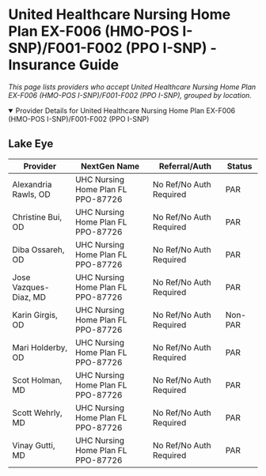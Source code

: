 # United Healthcare Nursing Home Plan EX-F006 (HMO-POS I-SNP)/F001-F002 (PPO I-SNP) - Insurance Guide

*This page lists providers who accept United Healthcare Nursing Home Plan EX-F006 (HMO-POS I-SNP)/F001-F002 (PPO I-SNP), grouped by location.*

<details open><summary>Provider Details for United Healthcare Nursing Home Plan EX-F006 (HMO-POS I-SNP)/F001-F002 (PPO I-SNP)</summary>

## Lake Eye 

| Provider | NextGen Name | Referral/Auth | Status |
|----------|-------------|--------------|--------|
| Alexandria Rawls, OD | UHC Nursing Home Plan FL PPO-87726 | No Ref/No Auth Required | PAR |
| Christine Bui, OD | UHC Nursing Home Plan FL PPO-87726 | No Ref/No Auth Required | PAR |
| Diba Ossareh, OD | UHC Nursing Home Plan FL PPO-87726 | No Ref/No Auth Required | PAR |
| Jose Vazques-Diaz, MD | UHC Nursing Home Plan FL PPO-87726 | No Ref/No Auth Required | PAR |
| Karin Girgis, OD | UHC Nursing Home Plan FL PPO-87726 | No Ref/No Auth Required | Non-PAR |
| Mari Holderby, OD | UHC Nursing Home Plan FL PPO-87726 | No Ref/No Auth Required | PAR |
| Scot Holman, MD | UHC Nursing Home Plan FL PPO-87726 | No Ref/No Auth Required | PAR |
| Scott Wehrly, MD | UHC Nursing Home Plan FL PPO-87726 | No Ref/No Auth Required | PAR |
| Vinay Gutti, MD | UHC Nursing Home Plan FL PPO-87726 | No Ref/No Auth Required | PAR |

</details>

